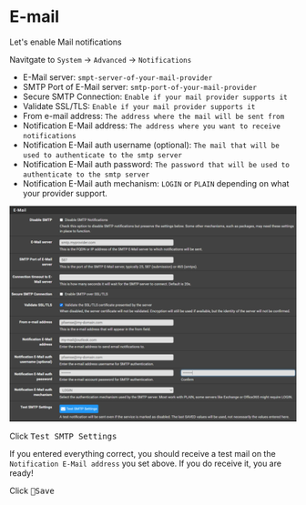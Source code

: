 

# E-mail

Let's enable Mail notifications

Navitgate to `System` -> `Advanced` -> `Notifications`

- E-Mail server: `smpt-server-of-your-mail-provider`
- SMTP Port of E-Mail server: `smtp-port-of-your-mail-provider`
- Secure SMTP Connection: `Enable if your mail provider supports it`
- Validate SSL/TLS: `Enable if your mail provider supports it`
- From e-mail address: `The address where the mail will be sent from`
- Notification E-Mail address: `The address where you want to receive notifications`
- Notification E-Mail auth username (optional): `The mail that will be used to authenticate to the smtp server`
- Notification E-Mail auth password: `The password that will be used to authenticate to the smtp server`
- Notification E-Mail auth mechanism: `LOGIN` or `PLAIN` depending on what your provider support.

![mail-settings](img/mail-settings.png)

Click <kbd>Test SMTP Settings</kbd>

If you entered everything correct, you should receive a test mail on the `Notification E-Mail address` you set above.
If you do receive it, you are ready!

Click <kbd>💾Save</kbd>
